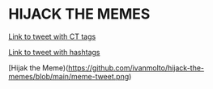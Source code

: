 # HIJACK THE MEMES

[Link to tweet with CT tags](https://twitter.com/ivanmolto/status/1323051578060906502)

[Link to tweet with hashtags](https://twitter.com/ivanmolto/status/1323057173539205126)

[Hijak the Meme)(https://github.com/ivanmolto/hijack-the-memes/blob/main/meme-tweet.png)

